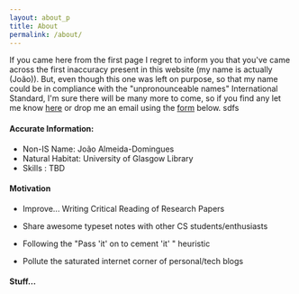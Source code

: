 ```yaml
---
layout: about_p
title: About
permalink: /about/
---
```


If you came here from the first page I regret to inform you that you've came across the first inaccuracy present in this website (my name is actually (João)). But, even though this one was left on purpose, so that my name could be in compliance with the "unpronounceable names" International Standard, I'm sure there will be many more to come, so if you find any let me know [here](https://github.com/Joe-a-d/joe-a-d.github.io/issues) or drop me an email using the [form](https://joe-a-d.github.io/about/#get-in-touch) below.
sdfs
#### Accurate Information:

- Non-IS Name: João Almeida-Domingues
- Natural Habitat: University of Glasgow Library
- Skills : TBD

#### Motivation

- Improve...
   Writing
   Critical Reading of Research Papers

- Share awesome typeset notes with other CS students/enthusiasts
- Following the "Pass 'it' on to cement 'it' " heuristic
- Pollute the saturated internet corner of personal/tech blogs

#### Stuff...
